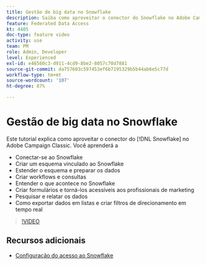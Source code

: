 ```yaml
---
title: Gestão de big data no Snowflake
description: Saiba como aproveitar o conector do Snowflake no Adobe Campaign Classic
feature: Federated Data Access
kt: 4405
doc-type: feature video
activity: use
team: PM
role: Admin, Developer
level: Experienced
exl-id: e46560c3-d911-4cd9-8be2-8057c70d7881
source-git-commit: da757603c597453ef6b7195329b5b44ab6e5c77d
workflow-type: tm+mt
source-wordcount: '107'
ht-degree: 87%

---
```


# Gestão de big data no Snowflake

Este tutorial explica como aproveitar o conector do [!DNL Snowflake] no Adobe Campaign Classic.
Você aprenderá a

* Conectar-se ao Snowflake
* Criar um esquema vinculado ao Snowflake
* Estender o esquema e preparar os dados
* Criar workflows e consultas
* Entender o que acontece no Snowflake
* Criar formulários e torná-los acessíveis aos profissionais de marketing
* Pesquisar e relatar os dados
* Como exportar dados em listas e criar filtros de direcionamento em tempo real

>[!VIDEO](https://video.tv.adobe.com/v/31588?quality=12&learn=on)

## Recursos adicionais

* [Configuração do acesso ao Snowflake](https://experienceleague.adobe.com/docs/campaign-classic/using/installing-campaign-classic/accessing-external-database/configure-fda/config-databases/configure-fda-snowflake.html?lang=en#installing-campaign-classic)
